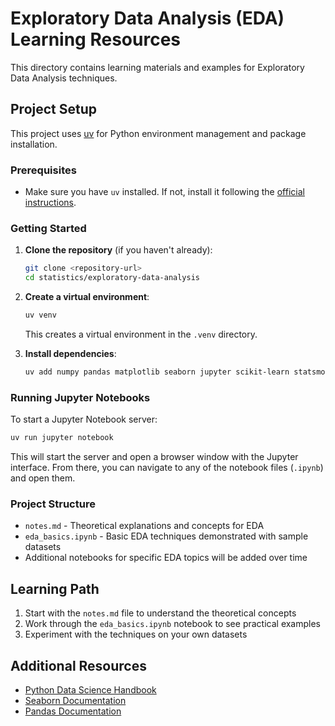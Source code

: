 # Exploratory Data Analysis (EDA) Learning Resources

This directory contains learning materials and examples for Exploratory Data Analysis techniques.

## Project Setup

This project uses [uv](https://github.com/astral-sh/uv) for Python environment management and package installation.

### Prerequisites

- Make sure you have `uv` installed. If not, install it following the [official instructions](https://github.com/astral-sh/uv#installation).

### Getting Started

1. **Clone the repository** (if you haven't already):
   ```bash
   git clone <repository-url>
   cd statistics/exploratory-data-analysis
   ```

2. **Create a virtual environment**:
   ```bash
   uv venv
   ```
   This creates a virtual environment in the `.venv` directory.

3. **Install dependencies**:
   ```bash
   uv add numpy pandas matplotlib seaborn jupyter scikit-learn statsmodels plotly
   ```

### Running Jupyter Notebooks

To start a Jupyter Notebook server:

```bash
uv run jupyter notebook
```

This will start the server and open a browser window with the Jupyter interface. From there, you can navigate to any of the notebook files (`.ipynb`) and open them.

### Project Structure

- `notes.md` - Theoretical explanations and concepts for EDA
- `eda_basics.ipynb` - Basic EDA techniques demonstrated with sample datasets
- Additional notebooks for specific EDA topics will be added over time

## Learning Path

1. Start with the `notes.md` file to understand the theoretical concepts
2. Work through the `eda_basics.ipynb` notebook to see practical examples
3. Experiment with the techniques on your own datasets

## Additional Resources

- [Python Data Science Handbook](https://jakevdp.github.io/PythonDataScienceHandbook/)
- [Seaborn Documentation](https://seaborn.pydata.org/)
- [Pandas Documentation](https://pandas.pydata.org/docs/)